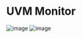 # UVM Monitor
![image](https://user-images.githubusercontent.com/81433387/183383828-259d5a44-d5e7-43bd-be85-9147cee6a597.png)
![image](https://user-images.githubusercontent.com/81433387/183384044-80c9a638-21cd-4bf5-b882-5742f12eb67a.png)
